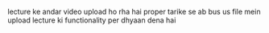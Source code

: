 lecture ke andar video upload ho rha hai proper tarike se ab bus us file mein upload lecture ki functionality per dhyaan dena hai